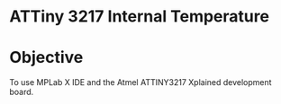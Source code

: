 # ATTiny 3217 Internal Temperature

# Objective
To use MPLab X IDE and the Atmel ATTINY3217 Xplained development board.

